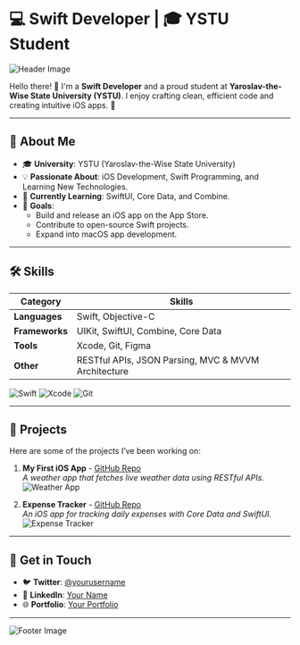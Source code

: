 # 💻 Swift Developer | 🎓 YSTU Student  
![Header Image](https://via.placeholder.com/1000x200.png?text=Welcome+to+my+Profile)  

Hello there! 👋 I'm a **Swift Developer** and a proud student at **Yaroslav-the-Wise State University (YSTU)**. I enjoy crafting clean, efficient code and creating intuitive iOS apps. 🚀  

---

## 🚀 About Me  
- 🎓 **University**: YSTU (Yaroslav-the-Wise State University)  
- 💡 **Passionate About**: iOS Development, Swift Programming, and Learning New Technologies.  
- 🌱 **Currently Learning**: SwiftUI, Core Data, and Combine.  
- 🎯 **Goals**:  
  - Build and release an iOS app on the App Store.  
  - Contribute to open-source Swift projects.  
  - Expand into macOS app development.  

---

## 🛠️ Skills  
| Category          | Skills                                                                 |
|-------------------|-------------------------------------------------------------------------|
| **Languages**     | Swift, Objective-C                                                    |
| **Frameworks**    | UIKit, SwiftUI, Combine, Core Data                                    |
| **Tools**         | Xcode, Git, Figma                                                     |
| **Other**         | RESTful APIs, JSON Parsing, MVC & MVVM Architecture                   |

![Swift](https://img.shields.io/badge/Swift-FA7343?style=for-the-badge&logo=swift&logoColor=white)
![Xcode](https://img.shields.io/badge/Xcode-1575F9?style=for-the-badge&logo=xcode&logoColor=white)
![Git](https://img.shields.io/badge/Git-F05032?style=for-the-badge&logo=git&logoColor=white)

---

## 📱 Projects  
Here are some of the projects I’ve been working on:  
1. **My First iOS App** - [GitHub Repo](#)  
   _A weather app that fetches live weather data using RESTful APIs._  
   ![Weather App](https://via.placeholder.com/300x200.png?text=Project+Screenshot)

2. **Expense Tracker** - [GitHub Repo](#)  
   _An iOS app for tracking daily expenses with Core Data and SwiftUI._  
   ![Expense Tracker](https://via.placeholder.com/300x200.png?text=Project+Screenshot)

---

## 🌟 Get in Touch  
- 🐦 **Twitter**: [@yourusername](#)  
- 💼 **LinkedIn**: [Your Name](#)  
- 🌐 **Portfolio**: [Your Portfolio](#)  

---

![Footer Image](https://via.placeholder.com/1000x100.png?text=Thanks+for+Visiting!)
